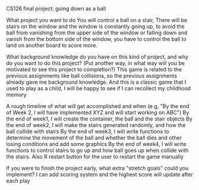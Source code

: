 CS126 final project: going down as a ball

What project you want to do
You will control a ball on a stair, There will be stairs on the window and the window is constantly going up, to avoid the ball from vanishing from the upper side of the window 
or falling down and vanish from the bottom side of the window, you have to control the ball to land on another board to score more.

What background knowledge do you have on this kind of project, and why do you want to do this project? (Put another way, in what way will you be motivated to see this project to completion?)
This game is related to the previous assignments like ball collisions, so the previous assignments already gave me background knowledge. And this is a classic game
that I used to play as a child, I will be happy to see if I can recollect my childhood memory

A rough timeline of what will get accomplished and when (e.g, "By the end of Week 2, I will have implemented XYZ and will start working on ABC")
By the end of week1, I will create the container, the ball and the stair objects
By the end of week2, I will make the stairs generated randomly, and how the ball collide with stairs
By the end of week3, I will write functions to determine the movement of the ball and whether the ball dies and other losing conditions and add some graphics
By the end of week4, I will write functions to control stairs to go up and how ball goes up when collide with the stairs. Also R restart button for the user to restart the game manually

If you were to finish the project early, what extra "stretch goals" could you implement?
I can add scoring system and the highest score will update after each play